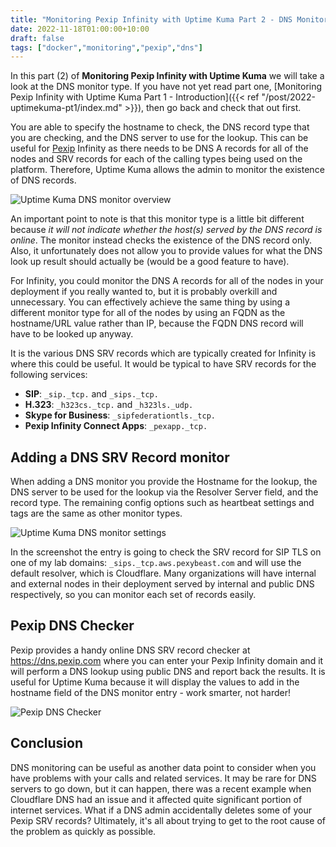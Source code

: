 ```yaml
---
title: "Monitoring Pexip Infinity with Uptime Kuma Part 2 - DNS Monitoring"
date: 2022-11-18T01:00:00+10:00
draft: false
tags: ["docker","monitoring","pexip","dns"]
---
```


In this part (2) of **Monitoring Pexip Infinity with Uptime Kuma** we will take a look at the DNS monitor type. If you have not yet read part one, [Monitoring Pexip Infinity with Uptime Kuma Part 1 - Introduction]({{< ref "/post/2022-uptimekuma-pt1/index.md" >}}), then go back and check that out first.

You are able to specify the hostname to check, the DNS record type that you are checking, and the DNS server to use for the lookup. This can be useful for [Pexip](https://www.pexip.com) Infinity as there needs to be DNS A records for all of the nodes and SRV records for each of the calling types being used on the platform. Therefore, Uptime Kuma allows the admin to monitor the existence of DNS records.

![Uptime Kuma DNS monitor overview](/post/2022-uptimekuma-pt2-dns/dns-monitor-overview.png#center "Uptime Kuma DNS monitor overview")

An important point to note is that this monitor type is a little bit different because *it will not indicate whether the host(s) served by the DNS record is online*. The monitor instead checks the existence of the DNS record only. Also, it unfortunately does not allow you to provide values for what the DNS look up result should actually be (would be a good feature to have).

For Infinity, you could monitor the DNS A records for all of the nodes in your deployment if you really wanted to, but it is probably overkill and unnecessary. You can effectively achieve the same thing by using a different monitor type for all of the nodes by using an FQDN as the hostname/URL value rather than IP, because the FQDN DNS record will have to be looked up anyway.

It is the various DNS SRV records which are typically created for Infinity is where this could be useful. It would be typical to have SRV records for the following services:

- **SIP**: `_sip._tcp.` and `_sips._tcp.`
- **H.323**: `_h323cs._tcp.` and `_h323ls._udp.` 
- **Skype for Business**: `_sipfederationtls._tcp.`
- **Pexip Infinity Connect Apps**: `_pexapp._tcp.`

## Adding a DNS SRV Record monitor
When adding a DNS monitor you provide the Hostname for the lookup, the DNS server to be used for the lookup via the Resolver Server field, and the record type. The remaining config options such as heartbeat settings and tags are the same as other monitor types.

![Uptime Kuma DNS monitor settings](/post/2022-uptimekuma-pt2-dns/dns-settings1.png#center "Uptime Kuma DNS monitor settings")

In the screenshot the entry is going to check the SRV record for SIP TLS on one of my lab domains: `_sips._tcp.aws.pexybeast.com` and will use the default resolver, which is Cloudflare. Many organizations will have internal and external nodes in their deployment served by internal and public DNS respectively, so you can monitor each set of records easily.

## Pexip DNS Checker
Pexip provides a handy online DNS SRV record checker at https://dns.pexip.com where you can enter your Pexip Infinity domain and it will perform a DNS lookup using public DNS and report back the results. It is useful for Uptime Kuma because it will display the values to add in the hostname field of the DNS monitor entry - work smarter, not harder!

![Pexip DNS Checker](/post/2022-uptimekuma-pt2-dns/dns-pexip-checker.png#center "Pexip DNS Checker")

## Conclusion
DNS monitoring can be useful as another data point to consider when you have problems with your calls and related services. It may be rare for DNS servers to go down, but it can happen, there was a recent example when Cloudflare DNS had an issue and it affected quite significant portion of internet services. What if a DNS admin accidentally deletes some of your Pexip SRV records? Ultimately, it's all about trying to get to the root cause of the problem as quickly as possible.